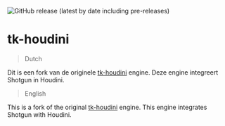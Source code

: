 ![GitHub release (latest by date including pre-releases)](https://img.shields.io/github/v/release/nfa-vfxim/tk-houdini?include_prereleases)
# tk-houdini

>Dutch

Dit is een fork van de originele [tk-houdini](https://github.com/shotgunsoftware/tk-houdini) engine. Deze engine integreert Shotgun in Houdini.

>English

This is a fork of the original [tk-houdini](https://github.com/shotgunsoftware/tk-houdini) engine. This engine integrates Shotgun with Houdini.
